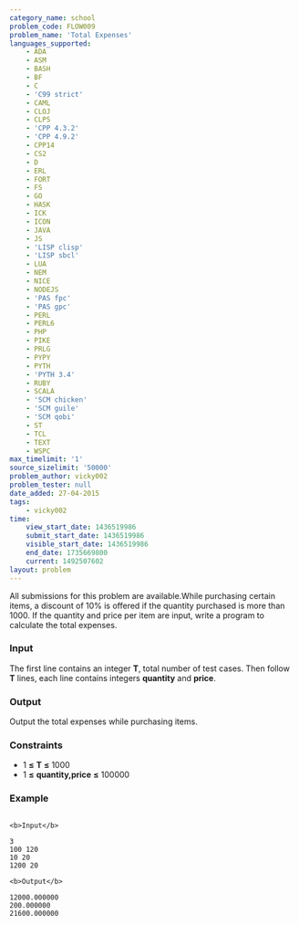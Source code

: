 ```yaml
---
category_name: school
problem_code: FLOW009
problem_name: 'Total Expenses'
languages_supported:
    - ADA
    - ASM
    - BASH
    - BF
    - C
    - 'C99 strict'
    - CAML
    - CLOJ
    - CLPS
    - 'CPP 4.3.2'
    - 'CPP 4.9.2'
    - CPP14
    - CS2
    - D
    - ERL
    - FORT
    - FS
    - GO
    - HASK
    - ICK
    - ICON
    - JAVA
    - JS
    - 'LISP clisp'
    - 'LISP sbcl'
    - LUA
    - NEM
    - NICE
    - NODEJS
    - 'PAS fpc'
    - 'PAS gpc'
    - PERL
    - PERL6
    - PHP
    - PIKE
    - PRLG
    - PYPY
    - PYTH
    - 'PYTH 3.4'
    - RUBY
    - SCALA
    - 'SCM chicken'
    - 'SCM guile'
    - 'SCM qobi'
    - ST
    - TCL
    - TEXT
    - WSPC
max_timelimit: '1'
source_sizelimit: '50000'
problem_author: vicky002
problem_tester: null
date_added: 27-04-2015
tags:
    - vicky002
time:
    view_start_date: 1436519986
    submit_start_date: 1436519986
    visible_start_date: 1436519986
    end_date: 1735669800
    current: 1492507602
layout: problem
---
```

All submissions for this problem are available.While purchasing certain items, a discount of 10% is offered if the quantity purchased is more than 1000. 
If the quantity and price per item are input, write a program to calculate the total expenses.

### Input

 The first line contains an integer **T**, total number of test cases. Then follow **T** lines, each line contains integers **quantity** and **price**.

### Output

Output the total expenses while purchasing items.

### Constraints

- 1 **≤** **T** **≤** 1000
- 1 **≤** **quantity,price** **≤** 100000

### Example

```

<b>Input</b>

3 
100 120
10 20
1200 20

<b>Output</b>

12000.000000
200.000000
21600.000000

```